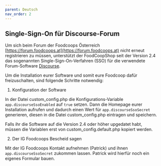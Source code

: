 ```yaml
---
parent: Deutsch
nav_order: 2
---
```

## Single-Sign-On für Discourse-Forum

Um sich beim Forum der Foodcoops Österreich [https://forum.foodcoops.at](https://forum.foodcoops.at) nicht erneut registrieren zu müssen, unterstützt der FoodCoopShop seit der Version 2.4 das sogenannten Single-Sign-On-Verfahren (SSO) für die verwendete Forum-Software [Discourse](https://www.discourse.org).

Um die Installation eurer Software und somit eure Foodcoop dafür freizuschalten, sind folgende Schritte notwendig:

1) Konfiguration der Software

In der Datei custom_config.php die Konfigurations-Variable `app.discourseSsoEnabled` auf `true` setzen. Dann die Homepage eurer Installation aufrufen und dadurch einen Wert für `app.discourseSsoSecret` generieren, diesen in die Datei custom_config.php eintragen und speichern.

Falls ihr die Software auf die Version 2.4 oder höher upgedatet habt, müssen die Variablen erst von custom_config.default.php kopiert werden.

2) Der IG Foodcoops Bescheid sagen

Mit der IG Foodcoops Kontakt aufnehmen (Patrick) und ihnen `app.discourseSsoSecret` zukommen lassen. Patrick wird hierfür noch ein eigenes Formular bauen.
